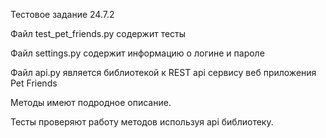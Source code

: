 Тестовое задание 24.7.2

Файл test_pet_friends.py  содержит  тесты

Файл settings.py  содержит информацию о логине и пароле

Файл api.py  является библиотекой к REST api сервису веб приложения Pet Friends

Методы имеют подродное описание.

Тесты проверяют работу методов используя api библиотеку.
